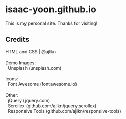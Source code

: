 # isaac-yoon.github.io
This is my personal site. Thanks for visiting! </br>

## Credits
HTML and CSS | @ajlkn </br>
</br>
Demo Images:</br>
&nbsp; Unsplash (unsplash.com) </br>
</br>
Icons: </br>
&nbsp; Font Awesome (fontawesome.io) </br>
</br>
Other: </br>
&nbsp; jQuery (jquery.com) </br>
&nbsp; Scrollex (github.com/ajlkn/jquery.scrollex) </br>
&nbsp; Responsive Tools (github.com/ajlkn/responsive-tools) </br>
